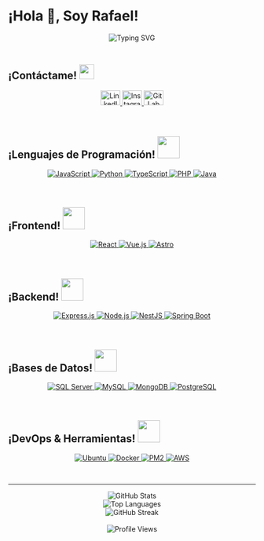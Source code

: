 # ¡Hola 👋, Soy Rafael!

<div align="center">
  <img src="https://readme-typing-svg.herokuapp.com?font=ROBOT&size=25&color=39FF14&background=000000&center=true&vCenter=true&width=590&lines=%3E+Bienvenido+a+mi+Portafolio+en+GitHub...!" alt="Typing SVG">
</div>

<br>

## ¡Contáctame! <img src="https://media.giphy.com/media/iY8CRBdQXODJSCERIr/giphy.gif" width="30px">

<p align="center">
  <a href="https://www.linkedin.com/in/rafael-andres-rossel-galarza-47b8bb214/" target="_blank">
    <img src="https://raw.githubusercontent.com/rahuldkjain/github-profile-readme-generator/master/src/images/icons/Social/linked-in-alt.svg" alt="LinkedIn" height="30" width="40">
  </a>
  <a href="https://www.instagram.com/rafael_rossel_galarza/" target="_blank">
    <img src="https://raw.githubusercontent.com/rahuldkjain/github-profile-readme-generator/master/src/images/icons/Social/instagram.svg" alt="Instagram" height="30" width="40">
  </a>
  <a href="https://gitlab.com/rosselgalarzarafael" target="_blank" rel="noreferrer">
    <img alt="GitLab" src="https://img.icons8.com/color/48/000000/gitlab.png" height="30" width="40">
  </a>
</p>

<br>

## ¡Lenguajes de Programación! <img src="https://media.giphy.com/media/HwBlFQZFcAoUcPHZdX/giphy.gif" width="45px">

<p align="center">
  <a href="https://developer.mozilla.org/en-US/docs/Web/JavaScript" target="_blank" rel="noreferrer">
    <img alt="JavaScript" src="https://img.shields.io/badge/JavaScript-F7DF1E?style=for-the-badge&logo=javascript&logoColor=black">
  </a>
  <a href="https://www.python.org/" target="_blank" rel="noreferrer">
    <img alt="Python" src="https://img.shields.io/badge/Python-3776AB?style=for-the-badge&logo=python&logoColor=white">
  </a>
  <a href="https://www.typescriptlang.org/" target="_blank" rel="noreferrer">
    <img alt="TypeScript" src="https://img.shields.io/badge/TypeScript-3178C6?style=for-the-badge&logo=typescript&logoColor=white">
  </a>
  <a href="https://www.php.net/" target="_blank" rel="noreferrer">
    <img alt="PHP" src="https://img.shields.io/badge/PHP-777BB4?style=for-the-badge&logo=php&logoColor=white">
  </a>
  <a href="https://www.java.com/" target="_blank" rel="noreferrer">
    <img alt="Java" src="https://img.shields.io/badge/Java-ED8B00?style=for-the-badge&logo=java&logoColor=white">
  </a>
</p>

<br>

## ¡Frontend! <img src="https://media.giphy.com/media/HwBlFQZFcAoUcPHZdX/giphy.gif" width="45px">

<p align="center">
  <a href="https://reactjs.org/" target="_blank" rel="noreferrer">
    <img alt="React" src="https://img.shields.io/badge/React-61DAFB?style=for-the-badge&logo=react&logoColor=white">
  </a>
  <a href="https://vuejs.org/" target="_blank" rel="noreferrer">
    <img alt="Vue.js" src="https://img.shields.io/badge/Vue.js-4FC08D?style=for-the-badge&logo=vue.js&logoColor=white">
  </a>
  <a href="https://astro.build/" target="_blank" rel="noreferrer">
    <img alt="Astro" src="https://img.shields.io/badge/Astro-000000?style=for-the-badge&logo=astro&logoColor=white">
  </a>
</p>

<br>

## ¡Backend! <img src="https://media.giphy.com/media/HwBlFQZFcAoUcPHZdX/giphy.gif" width="45px">

<p align="center">
  <a href="https://expressjs.com/" target="_blank" rel="noreferrer">
    <img alt="Express.js" src="https://img.shields.io/badge/Express.js-000000?style=for-the-badge&logo=express&logoColor=white">
  </a>
  <a href="https://nodejs.org/en/" target="_blank" rel="noreferrer">
    <img alt="Node.js" src="https://img.shields.io/badge/Node.js-339933?style=for-the-badge&logo=node.js&logoColor=white">
  </a>
  <a href="https://nestjs.com/" target="_blank" rel="noreferrer">
    <img alt="NestJS" src="https://img.shields.io/badge/NestJS-E0234E?style=for-the-badge&logo=nestjs&logoColor=white">
  </a>
  <a href="https://spring.io/projects/spring-boot" target="_blank" rel="noreferrer">
    <img alt="Spring Boot" src="https://img.shields.io/badge/Spring_Boot-6DB33F?style=for-the-badge&logo=spring-boot&logoColor=white">
  </a>
</p>

<br>

## ¡Bases de Datos! <img src="https://media.giphy.com/media/HwBlFQZFcAoUcPHZdX/giphy.gif" width="45px">

<p align="center">
  <a href="https://www.microsoft.com/sql-server/" target="_blank" rel="noreferrer">
    <img alt="SQL Server" src="https://img.shields.io/badge/SQL_Server-CC2927?style=for-the-badge&logo=microsoft-sql-server&logoColor=white">
  </a>
  <a href="https://www.mysql.com/" target="_blank" rel="noreferrer">
    <img alt="MySQL" src="https://img.shields.io/badge/MySQL-4479A1?style=for-the-badge&logo=mysql&logoColor=white">
  </a>
  <a href="https://www.mongodb.com/" target="_blank" rel="noreferrer">
    <img alt="MongoDB" src="https://img.shields.io/badge/MongoDB-47A248?style=for-the-badge&logo=mongodb&logoColor=white">
  </a>
  <a href="https://www.postgresql.org/" target="_blank" rel="noreferrer">
    <img alt="PostgreSQL" src="https://img.shields.io/badge/PostgreSQL-336791?style=for-the-badge&logo=postgresql&logoColor=white">
  </a>
</p>

<br>

## ¡DevOps & Herramientas! <img src="https://media.giphy.com/media/iDaCeaKrHhUI1I8e2b/giphy.gif" width="45px">

<p align="center">
  <a href="https://ubuntu.com/" target="_blank" rel="noreferrer">
    <img alt="Ubuntu" src="https://img.shields.io/badge/Ubuntu-E95420?style=for-the-badge&logo=ubuntu&logoColor=white">
  </a>
  <a href="https://www.docker.com/" target="_blank" rel="noreferrer">
    <img alt="Docker" src="https://img.shields.io/badge/Docker-2496ED?style=for-the-badge&logo=docker&logoColor=white">
  </a>
  <a href="https://pm2.keymetrics.io/" target="_blank" rel="noreferrer">
    <img alt="PM2" src="https://img.shields.io/badge/PM2-2B037A?style=for-the-badge&logo=pm2&logoColor=white">
  </a>
  <a href="https://aws.amazon.com/" target="_blank" rel="noreferrer">
    <img alt="AWS" src="https://img.shields.io/badge/AWS-232F3E?style=for-the-badge&logo=amazon-aws&logoColor=white">
  </a>
</p>

<br>

---

<div align="center">
  <img src="https://github-readme-stats.vercel.app/api?username=tu-usuario&show_icons=true&theme=dark&hide_border=true&bg_color=0D1117&title_color=39FF14&icon_color=39FF14&text_color=ffffff" alt="GitHub Stats">
</div>

<div align="center">
  <img src="https://github-readme-stats.vercel.app/api/top-langs/?username=tu-usuario&layout=compact&theme=dark&hide_border=true&bg_color=0D1117&title_color=39FF14&text_color=ffffff" alt="Top Languages">
</div>

<div align="center">
  <img src="https://github-readme-streak-stats.herokuapp.com/?user=tu-usuario&theme=dark&hide_border=true&background=0D1117&stroke=39FF14&ring=39FF14&fire=39FF14&currStreakLabel=39FF14" alt="GitHub Streak">
</div>

<br>

<div align="center">
  <img src="https://komarev.com/ghpvc/?username=tu-usuario&label=Profile%20Views&color=39FF14&style=flat" alt="Profile Views">
</div>
